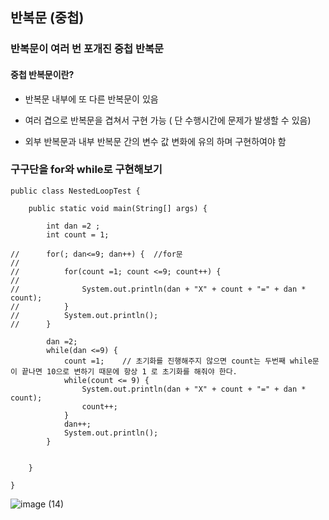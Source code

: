 ## 반복문 (중첩)

### 반복문이 여러 번 포개진 중첩 반복문

#### 중첩 반복문이란?

- 반복문 내부에 또 다른 반복문이 있음

- 여러 겹으로 반복문을 겹쳐서 구현 가능 ( 단 수행시간에 문제가 발생할 수 있음)

- 외부 반복문과 내부 반복문 간의 변수 값 변화에 유의 하며 구현하여야 함

### 구구단을 for와 while로 구현해보기 
```
public class NestedLoopTest {

	public static void main(String[] args) {

		int dan =2 ;
		int count = 1;

//		for(; dan<=9; dan++) {  //for문
//
//			for(count =1; count <=9; count++) {
//
//				System.out.println(dan + "X" + count + "=" + dan * count);
//			}
//			System.out.println();
//		}

		dan =2;
		while(dan <=9) {
			count =1;    // 초기화를 진행해주지 않으면 count는 두번째 while문이 끝나면 10으로 변하기 때문에 항상 1 로 초기화를 해줘야 한다.
			while(count <= 9) {
				System.out.println(dan + "X" + count + "=" + dan * count);
				count++;
			}
			dan++;
			System.out.println();
		}


	}

}
```

![image (14)](https://user-images.githubusercontent.com/105026909/191294739-a359c96c-deb8-4334-b215-9a7786be0ea5.png)


